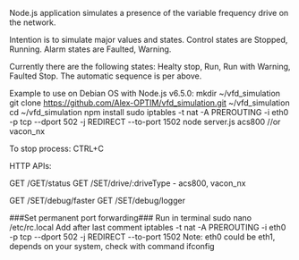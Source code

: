 Node.js application simulates a presence of the variable frequency drive on the network.

Intention is to simulate major values and states.
Control states are Stopped, Running.
Alarm states are Faulted, Warning.

Currently there are the following states: Healty stop, Run, Run with Warning, Faulted Stop.
The automatic sequence is per above.

Example to use on Debian OS with Node.js v6.5.0:
    mkdir ~/vfd_simulation
    git clone https://github.com/Alex-OPTIM/vfd_simulation.git ~/vfd_simulation
    cd ~/vfd_simulation
    npm install
    sudo iptables -t nat -A PREROUTING -i eth0 -p tcp --dport 502 -j REDIRECT --to-port 1502
    node server.js acs800 //or vacon_nx

To stop process:
CTRL+C

HTTP APIs:

GET /GET/status
GET /SET/drive/:driveType  - acs800, vacon_nx
 
GET /SET/debug/faster
GET /SET/debug/logger


###Set permanent port forwarding###
Run in terminal
    sudo nano /etc/rc.local
Add after last comment
    iptables -t nat -A PREROUTING -i eth0 -p tcp --dport 502 -j REDIRECT --to-port 1502
Note: eth0 could be eth1, depends on your system, check with command ifconfig